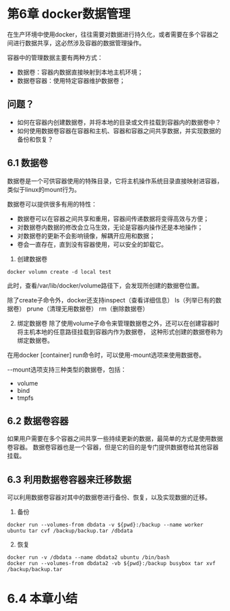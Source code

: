 # 第6章 docker数据管理
在生产环境中使用docker，往往需要对数据进行持久化，或者需要在多个容器之间进行数据共享，这必然涉及容器的数据管理操作。

容器中的管理数据主要有两种方式：
+ 数据卷：容器内数据直接映射到本地主机环境；
+ 数据卷容器：使用特定容器维护数据卷；

## 问题？
+ 如何在容器内创建数据卷，并将本地的目录或文件挂载到容器内的数据卷中？
+ 如何使用数据卷容器在容器和主机、容器和容器之间共享数据，并实现数据的备份和恢复？

## 6.1 数据卷
数据卷是一个可供容器使用的特殊目录，它将主机操作系统目录直接映射进容器，类似于linux的mount行为。

数据卷可以提供很多有用的特性：
+ 数据卷可以在容器之间共享和重用，容器间传递数据将变得高效与方便；
+ 对数据卷内数据的修改会立马生效，无论是容器内操作还是本地操作；
+ 对数据卷的更新不会影响镜像，解耦开应用和数据；
+ 卷会一直存在，直到没有容器使用，可以安全的卸载它。

1. 创建数据卷
```
docker volumn create -d local test
```
此时，查看/var/lib/docker/volume路径下，会发现所创建的数据卷位置。

除了create子命令外，docker还支持inspect（查看详细信息） ls（列举已有的数据卷） prune（清理无用数据卷） rm（删除数据卷）

2. 绑定数据卷
除了使用volume子命令来管理数据卷之外，还可以在创建容器时将主机本地的任意路径挂载到容器内作为数据卷，
这种形式创建的数据卷称为绑定数据卷。

在用docker [container] run命令时，可以使用-mount选项来使用数据卷。

--mount选项支持三种类型的数据卷，包括：
+ volume
+ bind
+ tmpfs

## 6.2 数据卷容器
如果用户需要在多个容器之间共享一些持续更新的数据，最简单的方式是使用数据卷容器。
数据卷容器也是一个容器，但是它的目的是专门提供数据卷给其他容器挂载。

## 6.3 利用数据卷容器来迁移数据
可以利用数据卷容器对其中的数据卷进行备份、恢复，以及实现数据的迁移。

1. 备份
```
docker run --volumes-from dbdata -v ${pwd}:/backup --name worker ubuntu tar cvf /backup/backup.tar /dbdata
```
2. 恢复
```
docker run -v /dbdata --name dbdata2 ubuntu /bin/bash
docker run --volumes-from dbdata2 -vb ${pwd}:/backup busybox tar xvf /backup/backup.tar
```

# 6.4 本章小结
